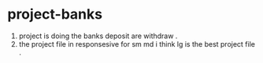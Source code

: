 # project-banks

1. project is doing the banks deposit are withdraw .
2. the project file in responsesive for sm md i think lg is the best project file .  